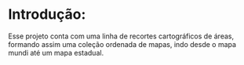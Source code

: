 # **Introdução:**

Esse projeto conta com uma linha de recortes cartográficos de áreas, formando assim uma coleção ordenada de mapas, indo desde o mapa mundi até um mapa estadual.



